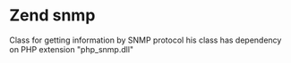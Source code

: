 Zend snmp
=========

Class for getting information by SNMP protocol
his class has dependency on PHP extension "php_snmp.dll"
